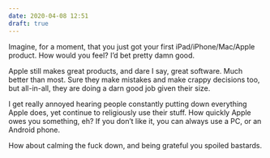```yaml
---
date: 2020-04-08 12:51
draft: true
---
```


Imagine, for a moment, that you just got your first iPad/iPhone/Mac/Apple product. How would you feel? I’d bet pretty damn good.

Apple still makes great products, and dare I say, great software. Much better than most. Sure they make mistakes and make crappy decisions too, but all-in-all, they are doing a darn good job given their size.

I get really annoyed hearing people constantly putting down everything Apple does, yet continue to religiously use their stuff. How quickly Apple owes you something, eh? If you don’t like it, you can always use a PC, or an Android phone.

How about calming the fuck down, and being grateful you spoiled bastards.